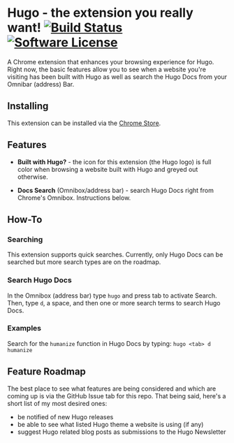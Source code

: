 # Hugo - the extension you really want! [![Build Status](https://circleci.com/gh/felicianotech/hugo-browser-extension.svg?style=shield)](https://circleci.com/gh/felicianotech/hugo-browser-extension) [![Software License](https://img.shields.io/badge/license-MIT-blue.svg)](https://raw.githubusercontent.com/felicianotech/hugo-browser-extension/master/LICENSE)

A Chrome extension that enhances your browsing experience for Hugo.
Right now, the basic features allow you to see when a website you're visiting has been built with Hugo as well as search the Hugo Docs from your Omnibar (address) Bar.


## Installing

This extension can be installed via the [Chrome Store]().


## Features

- **Built with Hugo?** - the icon for this extension (the Hugo logo) is full color when browsing a website built with Hugo and greyed out otherwise.

- **Docs Search** (Omnibox/address bar) - search Hugo Docs right from Chrome's Omnibox. Instructions below.


## How-To

### Searching

This extension supports quick searches. Currently, only Hugo Docs can be searched but more search types are on the roadmap.

### Search Hugo Docs

In the Omnibox (address bar) type `hugo` and press tab to activate Search. Then, type `d`, a space, and then one or more search terms to search Hugo Docs.

### Examples

Search for the `humanize` function in Hugo Docs by typing: `hugo <tab> d humanize`


## Feature Roadmap

The best place to see what features are being considered and which are coming up is via the GitHub Issue tab for this repo. That being said, here's a short list of my most desired ones:

- be notified of new Hugo releases
- be able to see what listed Hugo theme a website is using (if any)
- suggest Hugo related blog posts as submissions to the Hugo Newsletter
